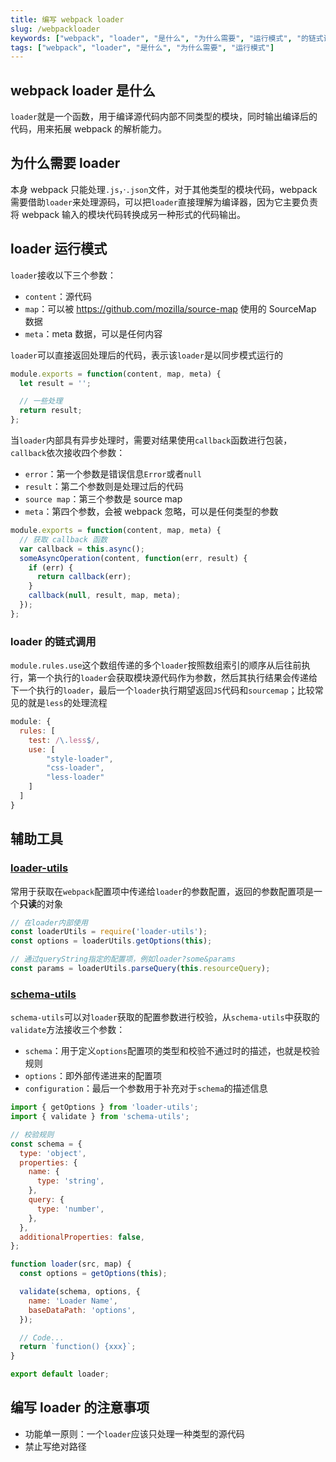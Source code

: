 ```yaml
---
title: 编写 webpack loader
slug: /webpackloader
keywords: ["webpack", "loader", "是什么", "为什么需要", "运行模式", "的链式调用", "辅助工具", "loader-utilshttps"]
tags: ["webpack", "loader", "是什么", "为什么需要", "运行模式"]
---
```


## webpack loader 是什么

`loader`就是一个函数，用于编译源代码内部不同类型的模块，同时输出编译后的代码，用来拓展 webpack 的解析能力。

## 为什么需要 loader

本身 webpack 只能处理`.js`，·`.json`文件，对于其他类型的模块代码，webpack 需要借助`loader`来处理源码，可以把`loader`直接理解为编译器，因为它主要负责将 webpack 输入的模块代码转换成另一种形式的代码输出。

## loader 运行模式

`loader`接收以下三个参数：

- `content`：源代码
- `map`：可以被 https://github.com/mozilla/source-map 使用的 SourceMap 数据
- `meta`：meta 数据，可以是任何内容

`loader`可以直接返回处理后的代码，表示该`loader`是以同步模式运行的

```javascript
module.exports = function(content, map, meta) {
  let result = '';

  // 一些处理
  return result;
};
```

当`loader`内部具有异步处理时，需要对结果使用`callback`函数进行包装，`callback`依次接收四个参数：

- `error`：第一个参数是错误信息`Error`或者`null`
- `result`：第二个参数则是处理过后的代码
- `source map`：第三个参数是 source map
- `meta`：第四个参数，会被 webpack 忽略，可以是任何类型的参数

```javascript
module.exports = function(content, map, meta) {
  // 获取 callback 函数
  var callback = this.async();
  someAsyncOperation(content, function(err, result) {
    if (err) {
      return callback(err);
    }
    callback(null, result, map, meta);
  });
};
```

### loader 的链式调用

`module.rules.use`这个数组传递的多个`loader`按照数组索引的顺序从后往前执行，第一个执行的`loader`会获取模块源代码作为参数，然后其执行结果会传递给下一个执行的`loader`，最后一个`loader`执行期望返回`JS`代码和`sourcemap`；比较常见的就是`less`的处理流程

```javascript
module: {
  rules: [
   	test: /\.less$/,
    use: [
    	"style-loader",
    	"css-loader",
    	"less-loader"
  	]
  ]
}
```

## 辅助工具

### [loader-utils](https://github.com/webpack/loader-utils#readme)

常用于获取在`webpack`配置项中传递给`loader`的参数配置，返回的参数配置项是一个**只读**的对象

```javascript
// 在loader内部使用
const loaderUtils = require('loader-utils');
const options = loaderUtils.getOptions(this);

// 通过queryString指定的配置项，例如loader?some&params
const params = loaderUtils.parseQuery(this.resourceQuery);
```

### [schema-utils](https://github.com/webpack/schema-utils)

`schema-utils`可以对`loader`获取的配置参数进行校验，从`schema-utils`中获取的`validate`方法接收三个参数：

- `schema`：用于定义`options`配置项的类型和校验不通过时的描述，也就是校验规则
- `options`：即外部传递进来的配置项
- `configuration`：最后一个参数用于补充对于`schema`的描述信息

```javascript
import { getOptions } from 'loader-utils';
import { validate } from 'schema-utils';

// 校验规则
const schema = {
  type: 'object',
  properties: {
    name: {
      type: 'string',
    },
    query: {
      type: 'number',
    },
  },
  additionalProperties: false,
};

function loader(src, map) {
  const options = getOptions(this);

  validate(schema, options, {
    name: 'Loader Name',
    baseDataPath: 'options',
  });

  // Code...
  return `function() {xxx}`;
}

export default loader;
```

## 编写 loader 的注意事项

- 功能单一原则：一个`loader`应该只处理一种类型的源代码
- 禁止写绝对路径


